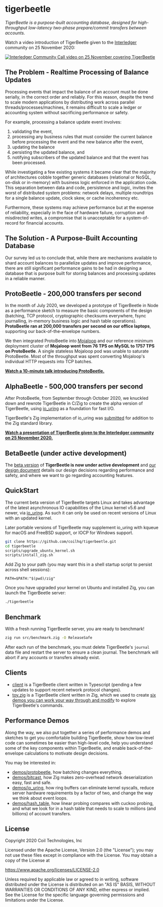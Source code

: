 # tigerbeetle

*TigerBeetle is a purpose-built accounting database, designed for high-throughput low-latency two-phase prepare/commit transfers between accounts.*

Watch a video introduction of TigerBeetle given to the [Interledger](https://interledger.org/) community on 25 November 2020:

[![Interledger Community Call video on 25 November covering TigerBeetle](https://img.youtube.com/vi/J1OaBRTV2vs/0.jpg)](https://www.youtube.com/watch?v=J1OaBRTV2vs)

## The Problem - Realtime Processing of Balance Updates

Processing events that impact the balance of an account must be done serially, in the correct order and reliably. For this reason, despite the trend to scale modern applications by distributing work across parallel threads/processes/machines, it remains difficult to scale a ledger or accounting system without sacrificing performance or safety.

For example, processing a balance update event involves:

1. validating the event,
2. processing any business rules that must consider the current balance before processing the event and the new balance after the event,
3. updating the balance
4. persisting the updated balance, and
5. notifying subscribers of the updated balance and that the event has been processed.

While investigating a few existing systems it became clear that the majority of architectures cobble together generic databases (relational or NoSQL, on-disk or in-memory) with business logic enforced in the application code. This separation between data and code, persistence and logic, invites the worst of distributed system problems: network delays, multiple roundtrips for a single balance update, clock skew, or cache incoherency etc.

Furthermore, these systems may achieve performance but at the expense of reliability, especially in the face of hardware failure, corruption and misdirected writes, a compromise that is unacceptable for a system-of-record for financial accounts.

## The Solution - A Purpose-Built Accounting Database

Our survey led us to conclude that, while there are mechanisms available to shard account balances to parallelize updates and improve performance, there are still significant performance gains to be had in designing a database that is purpose built for storing balances and processing updates in a reliable manner.

## ProtoBeetle - 200,000 transfers per second

In the month of July 2020, we developed a prototype of TigerBeetle in Node as a performance sketch to measure the basic components of the design (batching, TCP protocol, cryptographic checksums everywhere, fsync journalling, in-memory business logic and hash table operations). **ProtoBeetle ran at 200,000 transfers per second on our office laptops**, supporting our back-of-the-envelope numbers.

We then integrated ProtoBeetle into [Mojaloop](https://mojaloop.io/) and our reference minimum deployment cluster of **Mojaloop went from 76 TPS on MySQL to 1757 TPS on ProtoBeetle**. A single stateless Mojaloop pod was unable to saturate ProtoBeetle. Most of the throughput was spent converting Mojaloop's individual HTTP requests into TCP batches.

**[Watch a 10-minute talk introducing ProtoBeetle.](https://youtu.be/QOC6PHFPtAM?t=324)**

## AlphaBeetle - 500,000 transfers per second

After ProtoBeetle, from September through October 2020, we knuckled down and rewrote TigerBeetle in C/Zig to create the alpha version of TigerBeetle, using [io_uring](https://kernel.dk/io_uring.pdf) as a foundation for fast I/O.

TigerBeetle's Zig implementation of io_uring was [submitted](https://github.com/ziglang/zig/pull/6356) for addition to the Zig standard library.

**[Watch a presentation of TigerBeetle given to the Interledger community on 25 November 2020.](https://www.youtube.com/watch?v=J1OaBRTV2vs)**

## BetaBeetle (under active development)

The [beta version](https://github.com/coilhq/tigerbeetle/tree/beta) of **TigerBeetle is now under active development** and [our design document](./docs/DESIGN.md) details our design decisions regarding performance and safety, and where we want to go regarding accounting features.

## QuickStart

The current beta version of TigerBeetle targets Linux and takes advantage of the latest asynchronous IO capabilities of the Linux kernel v5.6 and newer, via [io_uring](https://kernel.dk/io_uring.pdf). As such it can only be used on recent versions of Linux with an updated kernel.

Later portable versions of TigerBeetle may supplement io_uring with kqueue for macOS and FreeBSD support, or IOCP for Windows support.

```bash
git clone https://github.com/coilhq/tigerbeetle.git
cd tigerbeetle
scripts/upgrade_ubuntu_kernel.sh
scripts/install_zig.sh
```

Add Zig to your path (you may want this in a shell startup script to persist across shell sessions):
```
PATH=$PATH:"$(pwd)/zig"
```

Once you have upgraded your kernel on Ubuntu and installed Zig, you can launch the TigerBeetle server:

```bash
./tigerbeetle
```

## Benchmark

With a fresh running TigerBeetle server, you are ready to benchmark!

```bash
zig run src/benchmark.zig -O ReleaseSafe
```

After each run of the benchmark, you must delete TigerBeetle's `journal` data file and restart the server to ensure a clean journal. The benchmark will abort if any accounts or transfers already exist.

## Clients

* [client](./src/client) is a TigerBeetle client written in Typescript (pending a few updates to support recent network protocol changes).
* [toy.zig](./src/toy.zig) is a TigerBeetle client written in Zig, which we used to create [six demos you can work your way through and modify](./docs/DEEP_DIVE.md) to explore TigerBeetle's commands.

## Performance Demos

Along the way, we also put together a series of performance demos and sketches to get you comfortable building TigerBeetle, show how low-level code can sometimes be easier than high-level code, help you understand some of the key components within TigerBeetle, and enable back-of-the-envelope calculations to motivate design decisions.

You may be interested in:

* [demos/protobeetle](./demos/protobeetle), how batching changes everything.
* [demos/bitcast](./demos/bitcast), how Zig makes zero-overhead network deserialization easy, fast and safe.
* [demos/io_uring](./demos/io_uring), how ring buffers can eliminate kernel syscalls, reduce server hardware requirements by a factor of two, and change the way we think about event loops.
* [demos/hash_table](./demos/hash_table), how linear probing compares with cuckoo probing, and what we look for in a hash table that needs to scale to millions (and billions) of account transfers.

## License

Copyright 2020 Coil Technologies, Inc

Licensed under the Apache License, Version 2.0 (the "License"); you may not use these files except in compliance with the License. You may obtain a copy of the License at

https://www.apache.org/licenses/LICENSE-2.0

Unless required by applicable law or agreed to in writing, software distributed under the License is distributed on an "AS IS" BASIS, WITHOUT WARRANTIES OR CONDITIONS OF ANY KIND, either express or implied. See the License for the specific language governing permissions and limitations under the License.
